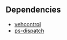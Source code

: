 ## Dependencies ##
* [vehcontrol](https://github.com/Manvaril/vehcontrol)
* [ps-dispatch](https://github.com/Project-Sloth/ps-dispatch)
